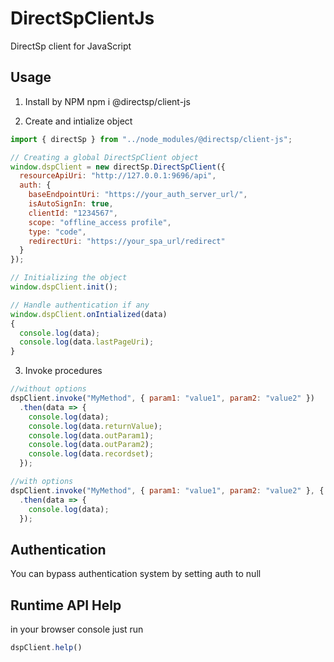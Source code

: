 # DirectSpClientJs
DirectSp client for JavaScript

## Usage

1. Install by NPM
npm i @directsp/client-js

2. Create and intialize object
```javascript
import { directSp } from "../node_modules/@directsp/client-js";

// Creating a global DirectSpClient object
window.dspClient = new directSp.DirectSpClient({
  resourceApiUri: "http://127.0.0.1:9696/api",
  auth: {
    baseEndpointUri: "https://your_auth_server_url/",
    isAutoSignIn: true,
    clientId: "1234567",
    scope: "offline_access profile",
    type: "code",
    redirectUri: "https://your_spa_url/redirect"
  }
});

// Initializing the object
window.dspClient.init();

// Handle authentication if any
window.dspClient.onIntialized(data)
{
  console.log(data);
  console.log(data.lastPageUri);
}
```

3. Invoke procedures

```javascript
//without options
dspClient.invoke("MyMethod", { param1: "value1", param2: "value2" })
  .then(data => {
    console.log(data);
    console.log(data.returnValue);
    console.log(data.outParam1);
    console.log(data.outParam2);
    console.log(data.recordset);
  });

//with options
dspClient.invoke("MyMethod", { param1: "value1", param2: "value2" }, { recordIndex: 0, recordCount: 10 })
  .then(data => {
    console.log(data);
  });
```
## Authentication
You can bypass authentication system by setting auth to null

## Runtime API Help
in your browser console just run
```javascript
dspClient.help()
```
